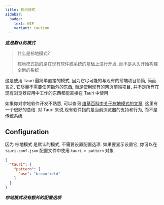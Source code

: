 ```yaml
---
title: 棕地模式
sidebar:
  badge:
    text: WIP
    variant: caution
---
```


_**这是默认的模式**_

> 什么是棕地模式?
>
> 棕地模式指的是在现有软件或系统的基础上进行开发, 而不是从头开始构建全新的系统

这是使用 Tauri 最简单直接的模式, 因为它尽可能的与现有的前端项目箭筒, 简而言之, 它尽量不需要任何额外的东西, 而是使用现有的网页前端项目, 并不是所有在现有浏览器应用中工作的东西都能直接在 Tauri 中使用

如果你对宗地软件开发不熟悉, 可以查阅 [维基百科中关于棕地模式的文章], 这里有一个很好的总结. 对 Tauri 来说,现有软件指的是当前浏览器的支持和行为, 而不是传统系统

## Configuration

因为 棕地模式 是默认的模式, 不需要设置配置选项. 如果要显示设置它, 你可以在 `tauri.conf.json` 配置文件中使用 `tauri > pattern` 对象

```json
{
  "tauri": {
    "pattern": {
      "use": "brownfield"
    }
  }
}
```

_**棕地模式没有额外的配置选项**_

[维基百科中关于棕地模式的文章]: https://en.wikipedia.org/wiki/Brownfield_(software_development)
